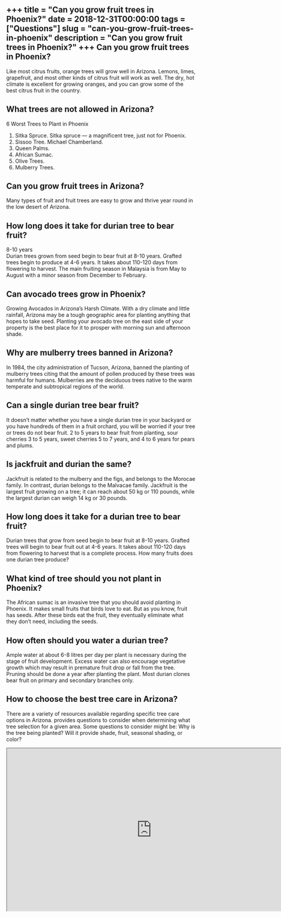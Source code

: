 +++
title = "Can you grow fruit trees in Phoenix?"
date = 2018-12-31T00:00:00
tags = ["Questions"]
slug = "can-you-grow-fruit-trees-in-phoenix"
description = "Can you grow fruit trees in Phoenix?"
+++
Can you grow fruit trees in Phoenix?
------------------------------------

Like most citrus fruits, orange trees will grow well in Arizona. Lemons, limes, grapefruit, and most other kinds of citrus fruit will work as well. The dry, hot climate is excellent for growing oranges, and you can grow some of the best citrus fruit in the country.

What trees are not allowed in Arizona?
--------------------------------------

6 Worst Trees to Plant in Phoenix

1. Sitka Spruce. Sitka spruce — a magnificent tree, just not for Phoenix.
2. Sissoo Tree. Michael Chamberland.
3. Queen Palms.
4. African Sumac.
5. Olive Trees.
6. Mulberry Trees.

Can you grow fruit trees in Arizona?
------------------------------------

Many types of fruit and fruit trees are easy to grow and thrive year round in the low desert of Arizona.

How long does it take for durian tree to bear fruit?
----------------------------------------------------

8-10 years  
Durian trees grown from seed begin to bear fruit at 8-10 years. Grafted trees begin to produce at 4-6 years. It takes about 110-120 days from flowering to harvest. The main fruiting season in Malaysia is from May to August with a minor season from December to February.

Can avocado trees grow in Phoenix?
----------------------------------

Growing Avocados in Arizona’s Harsh Climate. With a dry climate and little rainfall, Arizona may be a tough geographic area for planting anything that hopes to take seed. Planting your avocado tree on the east side of your property is the best place for it to prosper with morning sun and afternoon shade.

Why are mulberry trees banned in Arizona?
-----------------------------------------

In 1984, the city administration of Tucson, Arizona, banned the planting of mulberry trees citing that the amount of pollen produced by these trees was harmful for humans. Mulberries are the deciduous trees native to the warm temperate and subtropical regions of the world.

Can a single durian tree bear fruit?
------------------------------------

It doesn’t matter whether you have a single durian tree in your backyard or you have hundreds of them in a fruit orchard, you will be worried if your tree or trees do not bear fruit. 2 to 5 years to bear fruit from planting, sour cherries 3 to 5 years, sweet cherries 5 to 7 years, and 4 to 6 years for pears and plums.

Is jackfruit and durian the same?
---------------------------------

Jackfruit is related to the mulberry and the figs, and belongs to the Morocae family. In contrast, durian belongs to the Malvacae family. Jackfruit is the largest fruit growing on a tree; it can reach about 50 kg or 110 pounds, while the largest durian can weigh 14 kg or 30 pounds.

How long does it take for a durian tree to bear fruit?
------------------------------------------------------

Durian trees that grow from seed begin to bear fruit at 8-10 years. Grafted trees will begin to bear fruit out at 4-6 years. It takes about 110-120 days from flowering to harvest that is a complete process. How many fruits does one durian tree produce?

What kind of tree should you not plant in Phoenix?
--------------------------------------------------

The African sumac is an invasive tree that you should avoid planting in Phoenix. It makes small fruits that birds love to eat. But as you know, fruit has seeds. After these birds eat the fruit, they eventually eliminate what they don’t need, including the seeds.

How often should you water a durian tree?
-----------------------------------------

Ample water at about 6-8 litres per day per plant is necessary during the stage of fruit development. Excess water can also encourage vegetative growth which may result in premature fruit drop or fall from the tree. Pruning should be done a year after planting the plant. Most durian clones bear fruit on primary and secondary branches only.

How to choose the best tree care in Arizona?
--------------------------------------------

There are a variety of resources available regarding specific tree care options in Arizona. provides questions to consider when determining what tree selection for a given area. Some questions to consider might be: Why is the tree being planted? Will it provide shade, fruit, seasonal shading, or color?

<iframe allow="accelerometer; autoplay; clipboard-write; encrypted-media; gyroscope; picture-in-picture" allowfullscreen="" class="__youtube_prefs__  epyt-is-override  no-lazyload" data-no-lazy="1" data-origheight="433" data-origwidth="770" data-skipgform_ajax_framebjll="" height="433" id="_ytid_82891" loading="lazy" src="https://www.youtube.com/embed/LUgtYfip6mA?enablejsapi=1&autoplay=0&cc_load_policy=0&cc_lang_pref=&iv_load_policy=1&loop=0&modestbranding=0&rel=1&fs=1&playsinline=0&autohide=2&theme=dark&color=red&controls=1&" title="YouTube player" width="770"></iframe>